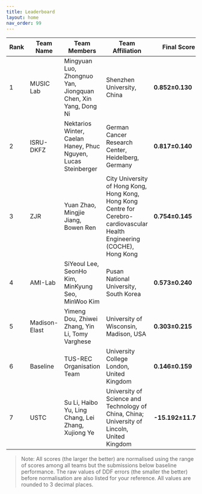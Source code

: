 ```yaml
---
title: Leaderboard
layout: home
nav_order: 99
---
```

| **Rank** | **Team Name** | **Team Members**                              | **Team Affiliation**                      | **Final Score** | **Global Score** | **Local Score** | **Pixel Score** | **Landmark Score** |     **GPE (mm)**      |     **GLE (mm)**      |     **LPE (mm)**     |     **LLE (mm)**     | **Run Time (s)** |
|----------|---------------|-----------------------------------------------|-------------------------------------------|-----------------|------------------|-----------------|-----------------|--------------------|------------------|------------------|-----------------|-----------------|------------------|
|  1   | MUSIC Lab | Mingyuan Luo, Zhongnuo Yan, Jiongquan Chen, Xin Yang, Dong Ni | Shenzhen University, China |  **0.852±0.130**   | 0.753±0.230  |  0.951±0.074   |  0.875±0.122  |  0.829±0.148   |  7.191±3.687  |  6.281±3.812  | 0.097±0.014 | 0.084±0.019 | 9.213±1.153  |
|  2   |   ISRU-DKFZ| Nektarios Winter, Caelan Haney, Phuc Nguyen, Lucas Steinberger | German Cancer Research Center, Heidelberg, Germany    |  **0.817±0.140**   | 0.790±0.205  |  0.844±0.153   |  0.835±0.131  |  0.799±0.169   |  6.858±3.526  |  5.978±3.719  | 0.101±0.016 | 0.088±0.021 | 17.173±1.800 |
|  3   |    ZJR           | Yuan Zhao, Mingjie Jiang, Bowen Ren | City University of Hong Kong, Hong Kong, Hong Kong Centre for Cerebro-cardiovascular Health Engineering (COCHE), Hong Kong    |  **0.754±0.145**   | 0.886±0.182  |  0.622±0.169   |  0.757±0.135  |  0.751±0.175   |  5.970±3.523  |  5.167±3.682  | 0.111±0.016 | 0.096±0.022 | 46.956±5.617 |
|  4   |  AMI-Lab  | SiYeoul Lee, SeonHo Kim, MinKyung Seo, MinWoo Kim | Pusan National University, South Korea  |  **0.573±0.240**   | 0.548±0.322  |  0.598±0.246   |  0.595±0.233  |  0.551±0.270   |  9.388±5.358  |  8.459±5.699  | 0.112±0.024 | 0.100±0.033 | 16.964±2.015 |
|  5   | Madison-Elast | Yimeng Dou, Zhiwei Zhang, Yin Li, Tomy Varghese | University of Wisconsin, Madison, USA  |  **0.303±0.215**   | 0.272±0.302  |  0.334±0.200   |  0.285±0.209  |  0.322±0.240   |  12.093±4.460 |  10.366±5.006 | 0.122±0.019 | 0.107±0.025 | 15.112±1.656 |
|  6   |    Baseline        | TUS-REC Organisation Team                     | University College London, United Kingdom    |  **0.146±0.159**   | 0.236±0.273  |  0.056±0.106   |  0.125±0.148  |  0.167±0.186   |  12.490±5.462 |  11.129±5.838 | 0.135±0.024 | 0.118±0.031 | 8.135±0.996  |
|  7   |      USTC | Su Li, Haibo Yu, Ling Chang, Lei Zhang, Xujiong Ye | University of Science and Technology of China, China; University of Lincoln, United Kingdom      | **-15.192±11.731** | -9.713±5.251 | -20.671±22.378 | -14.627±5.437 | -15.758±21.892 | 92.109±19.549 | 85.843±22.733 | 0.835±0.113 | 0.856±1.379 | 7.471±0.907  |


> Note: All scores (the larger the better) are normalised using the range of scores among all teams but the submissions below baseline performance. The raw values of DDF errors (the smaller the better) before normalisation are also listed for your reference. All values are rounded to 3 decimal places. 
 <!-- and thus may change if new submissions are added.  -->


<!-- Note that in some cases higher score may be assgined to teams with slightly larger ddf errors. That's because they have performed uniformly better than other teams in most scans and thus will have a higher normalised score.  -->

